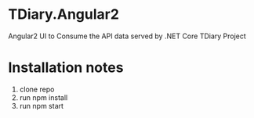 # TDiary.Angular2
Angular2 UI to Consume the API data served by .NET Core TDiary Project

# Installation notes
1. clone repo
2. run npm install
3. run npm start
